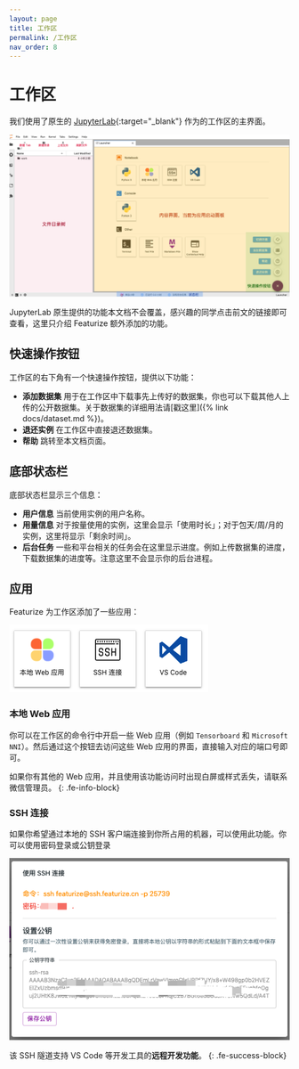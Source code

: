 ```yaml
---
layout: page
title: 工作区
permalink: /工作区
nav_order: 8
---
```


# 工作区

我们使用了原生的 [JupyterLab](https://jupyterlab.readthedocs.io/en/stable/){:target="_blank"} 作为的工作区的主界面。

![](/asset/workspace.png)

JupyterLab 原生提供的功能本文档不会覆盖，感兴趣的同学点击前文的链接即可查看，这里只介绍 Featurize 额外添加的功能。

## 快速操作按钮

工作区的右下角有一个快速操作按钮，提供以下功能：

* **添加数据集** 用于在工作区中下载事先上传好的数据集，你也可以下载其他人上传的公开数据集。关于数据集的详细用法请[戳这里]({% link docs/dataset.md %})。
* **退还实例** 在工作区中直接退还数据集。
* **帮助** 跳转至本文档页面。

## 底部状态栏

底部状态栏显示三个信息：

* **用户信息** 当前使用实例的用户名称。
* **用量信息** 对于按量使用的实例，这里会显示「使用时长」；对于包天/周/月的实例，这里将显示「剩余时间」。
* **后台任务** 一些和平台相关的任务会在这里显示进度。例如上传数据集的进度，下载数据集的进度等。注意这里不会显示你的后台进程。

## 应用

Featurize 为工作区添加了一些应用：

![](/asset/featurize-app.png)

### 本地 Web 应用

你可以在工作区的命令行中开启一些 Web 应用（例如 `Tensorboard` 和 `Microsoft NNI`）。然后通过这个按钮去访问这些 Web 应用的界面，直接输入对应的端口号即可。

如果你有其他的 Web 应用，并且使用该功能访问时出现白屏或样式丢失，请联系微信管理员。
{: .fe-info-block}

### SSH 连接

如果你希望通过本地的 SSH 客户端连接到你所占用的机器，可以使用此功能。你可以使用密码登录或公钥登录

![](/asset/ssh.png)

该 SSH 隧道支持 VS Code 等开发工具的**远程开发功能**。
{: .fe-success-block}
